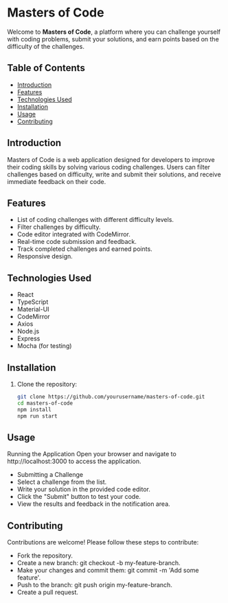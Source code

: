 # Masters of Code

Welcome to **Masters of Code**, a platform where you can challenge yourself with coding problems, submit your solutions, and earn points based on the difficulty of the challenges.

## Table of Contents

- [Introduction](#introduction)
- [Features](#features)
- [Technologies Used](#technologies-used)
- [Installation](#installation)
- [Usage](#usage)
- [Contributing](#contributing)

## Introduction

Masters of Code is a web application designed for developers to improve their coding skills by solving various coding challenges. Users can filter challenges based on difficulty, write and submit their solutions, and receive immediate feedback on their code.

## Features

- List of coding challenges with different difficulty levels.
- Filter challenges by difficulty.
- Code editor integrated with CodeMirror.
- Real-time code submission and feedback.
- Track completed challenges and earned points.
- Responsive design.

## Technologies Used

- React
- TypeScript
- Material-UI
- CodeMirror
- Axios
- Node.js
- Express
- Mocha (for testing)

## Installation

1. Clone the repository:

   ```bash
   git clone https://github.com/yourusername/masters-of-code.git
   cd masters-of-code
   npm install
   npm run start

## Usage


Running the Application
Open your browser and navigate to http://localhost:3000 to access the application.
- Submitting a Challenge
- Select a challenge from the list.
- Write your solution in the provided code editor.
- Click the "Submit" button to test your code.
- View the results and feedback in the notification area.

## Contributing

Contributions are welcome! Please follow these steps to contribute:

- Fork the repository.
- Create a new branch: git checkout -b my-feature-branch.
- Make your changes and commit them: git commit -m 'Add some feature'.
- Push to the branch: git push origin my-feature-branch.
- Create a pull request.
